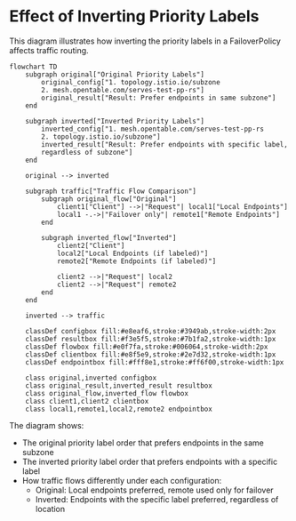 # Effect of Inverting Priority Labels

This diagram illustrates how inverting the priority labels in a FailoverPolicy affects traffic routing.

```mermaid
flowchart TD
    subgraph original["Original Priority Labels"]
        original_config["1. topology.istio.io/subzone
        2. mesh.opentable.com/serves-test-pp-rs"]
        original_result["Result: Prefer endpoints in same subzone"]
    end
    
    subgraph inverted["Inverted Priority Labels"]
        inverted_config["1. mesh.opentable.com/serves-test-pp-rs
        2. topology.istio.io/subzone"]
        inverted_result["Result: Prefer endpoints with specific label,
        regardless of subzone"]
    end
    
    original --> inverted
    
    subgraph traffic["Traffic Flow Comparison"]
        subgraph original_flow["Original"]
            client1["Client"] -->|"Request"| local1["Local Endpoints"]
            local1 -.->|"Failover only"| remote1["Remote Endpoints"]
        end
        
        subgraph inverted_flow["Inverted"]
            client2["Client"] 
            local2["Local Endpoints (if labeled)"]
            remote2["Remote Endpoints (if labeled)"]
            
            client2 -->|"Request"| local2
            client2 -->|"Request"| remote2
        end
    end
    
    inverted --> traffic
    
    classDef configbox fill:#e8eaf6,stroke:#3949ab,stroke-width:2px
    classDef resultbox fill:#f3e5f5,stroke:#7b1fa2,stroke-width:1px
    classDef flowbox fill:#e0f7fa,stroke:#006064,stroke-width:2px
    classDef clientbox fill:#e8f5e9,stroke:#2e7d32,stroke-width:1px
    classDef endpointbox fill:#fff8e1,stroke:#ff6f00,stroke-width:1px
    
    class original,inverted configbox
    class original_result,inverted_result resultbox
    class original_flow,inverted_flow flowbox
    class client1,client2 clientbox
    class local1,remote1,local2,remote2 endpointbox
```

The diagram shows:
- The original priority label order that prefers endpoints in the same subzone
- The inverted priority label order that prefers endpoints with a specific label
- How traffic flows differently under each configuration:
  - Original: Local endpoints preferred, remote used only for failover
  - Inverted: Endpoints with the specific label preferred, regardless of location 